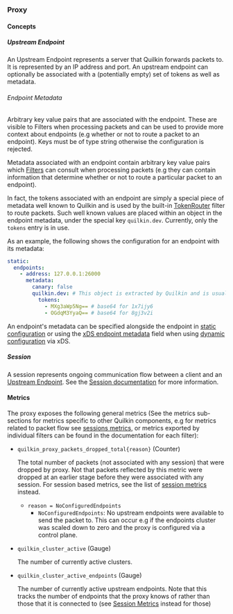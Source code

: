 ### Proxy

#### Concepts

##### Upstream Endpoint

An Upstream Endpoint represents a server that Quilkin forwards packets to.
It is represented by an IP address and port. An upstream endpoint can optionally be associated with a (potentially empty) set of tokens as well as metadata.

###### Endpoint Metadata

Arbitrary key value pairs that are associated with the endpoint.
These are visible to Filters when processing packets and can be used to provide more context about endpoints (e.g whether or not to route a packet to an endpoint).
Keys must be of type string otherwise the configuration is rejected.

Metadata associated with an endpoint contain arbitrary key value pairs which [Filters][filters-doc] can consult when processing packets (e.g they can contain information that determine whether or not to route a particular packet to an endpoint).

In fact, the tokens associated with an endpoint are simply a special piece of metadata well known to Quilkin and is used by the built-in [TokenRouter] filter to route packets.
Such well known values are placed within an object in the endpoint metadata, under the special key `quilkin.dev`. Currently, only the `tokens` entry is in use.

As an example, the following shows the configuration for an endpoint with its metadata:
```yaml
static:
  endpoints:
    - address: 127.0.0.1:26000
      metadata:
        canary: false
        quilkin.dev: # This object is extracted by Quilkin and is usually reserved for built-in features
          tokens:
            - MXg3aWp5Ng== # base64 for 1x7ijy6
            - OGdqM3YyaQ== # base64 for 8gj3v2i
```

An endpoint's metadata can be specified alongside the endpoint in [static configuration][proxy-configuration] or using the [xDS endpoint metadata][xds-endpoint-metadata] field when using [dynamic configuration][dynamic-configuration-doc] via xDS.

##### Session

A session represents ongoing communication flow between a client and an [Upstream Endpoint][endpoint]. See the [Session documentation][sessions-doc] for more information.

#### Metrics

The proxy exposes the following general metrics (See the metrics sub-sections for metrics specific to other Quilkin components, e.g for metrics related to packet flow see [sessions metrics][session-metrics], or metrics exported by individual filters can be found in the documentation for each filter):

- `quilkin_proxy_packets_dropped_total{reason}` (Counter)

  The total number of packets (not associated with any session) that were dropped by proxy.
  Not that packets reflected by this metric were dropped at an earlier stage before they were associated with any session. For session based metrics, see the list of [session metrics][session-metrics] instead.
  * `reason = NoConfiguredEndpoints`
    - `NoConfiguredEndpoints`: No upstream endpoints were available to send the packet to. This can occur e.g if the endpoints cluster was scaled down to zero and the proxy is configured via a control plane.

- `quilkin_cluster_active` (Gauge)

  The number of currently active clusters.

- `quilkin_cluster_active_endpoints` (Gauge)

  The number of currently active upstream endpoints. Note that this tracks the number of endpoints that the proxy knows of rather than those that it is connected to (see [Session Metrics][session-metrics] instead for those)

[sessions-doc]: ./session.md
[session-metrics]: ./session.md#metrics
[filters-doc]: ./extensions/filters/filters.md
[endpoint]: #upstream-endpoint
[proxy-configuration]: ./proxy-configuration.md
[xds-endpoint-metadata]: https://www.envoyproxy.io/docs/envoy/latest/api-v3/config/endpoint/v3/endpoint_components.proto#envoy-v3-api-field-config-endpoint-v3-lbendpoint-metadata
[dynamic-configuration-doc]: ./xds.md
[TokenRouter]: ./extensions/filters/token_router.md
